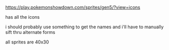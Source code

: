 https://play.pokemonshowdown.com/sprites/gen5/?view=icons

has all the icons

i should probably use something to get the names and i'll have to manually sift thru alternate forms

all sprites are 40x30
